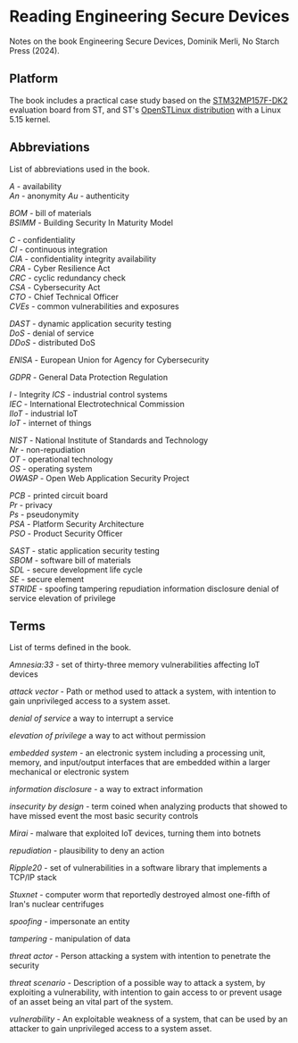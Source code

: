 # Reading Engineering Secure Devices

Notes on the book Engineering Secure Devices, Dominik Merli, No Starch Press (2024).

## Platform

The book includes a practical case study based on the [STM32MP157F-DK2](https://www.st.com/en/evaluation-tools/stm32mp157f-dk2.html) evaluation board from ST, and ST's [OpenSTLinux distribution](https://wiki.st.com/stm32mpu/wiki/Category:OpenSTLinux_distribution) with a Linux 5.15 kernel.

## Abbreviations

List of abbreviations used in the book.

*A* - availability  
*An* - anonymity
*Au* - authenticity  

*BOM* - bill of materials  
*BSIMM* - Building Security In Maturity Model   

*C* - confidentiality  
*CI* - continuous integration  
*CIA* - confidentiality integrity availability  
*CRA* - Cyber Resilience Act  
*CRC* - cyclic redundancy check  
*CSA* - Cybersecurity Act  
*CTO* - Chief Technical Officer  
*CVEs* - common vulnerabilities and exposures   

*DAST* - dynamic application security testing  
*DoS* - denial of service  
*DDoS* - distributed DoS  

*ENISA* - European Union for Agency for Cybersecurity

*GDPR* - General Data Protection Regulation  

*I* - Integrity
*ICS* - industrial control systems  
*IEC* - International Electrotechnical Commission  
*IIoT* - industrial IoT  
*IoT* - internet of things  

*NIST* - National Institute of Standards and Technology   
*Nr* - non-repudiation  
*OT* - operational technology  
*OS* - operating system  
*OWASP* - Open Web Application Security Project  

*PCB* - printed circuit board  
*Pr* - privacy  
*Ps* - pseudonymity  
*PSA* - Platform Security Architecture  
*PSO* - Product Security Officer  

*SAST* - static application security testing  
*SBOM* - software bill of materials  
*SDL* - secure development life cycle  
*SE* - secure element  
*STRIDE* - spoofing tampering repudiation information disclosure denial of service elevation of privilege  

## Terms

List of terms defined in the book.

*Amnesia:33* - set of thirty-three memory vulnerabilities affecting IoT devices

*attack vector* - Path or method used to attack a system, with intention to gain unprivileged access to a system asset.

*denial of service* a way to interrupt a service

*elevation of privilege* a way to act without permission

*embedded system* - an electronic system including a processing unit, memory, and input/output interfaces that are embedded within a larger mechanical or electronic system

*information disclosure* - a way to extract information

*insecurity by design* - term coined when analyzing products that showed to have missed event the most basic security controls

*Mirai* - malware that exploited IoT devices, turning them into botnets

*repudiation* - plausibility to deny an action 

*Ripple20* - set of vulnerabilities in a software library that implements a TCP/IP stack

*Stuxnet* - computer worm that reportedly destroyed almost one-fifth of Iran's nuclear centrifuges

*spoofing* - impersonate an entity

*tampering* - manipulation of data

*threat actor* - Person attacking a system with intention to penetrate the security

*threat scenario* - Description of a possible way to attack a system, by exploiting a vulnerability, with intention to gain access to or prevent usage of an asset being an vital part of the system. 

*vulnerability* - An exploitable weakness of a system, that can be used by an attacker to gain unprivileged access to a system asset.
